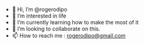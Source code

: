 - 👋 Hi, I’m @rogerodipo
- 👀 I’m interested in life
- 🌱 I’m currently learning how to make the most of it
- 💞️ I’m looking to collaborate on this.
- 📫 How to reach me : rogerodipo@gmail.com

<!---
rogerodipo/rogerodipo is a ✨ special ✨ repository because its `README.md` (this file) appears on your GitHub profile.
You can click the Preview link to take a look at your changes.
--->
